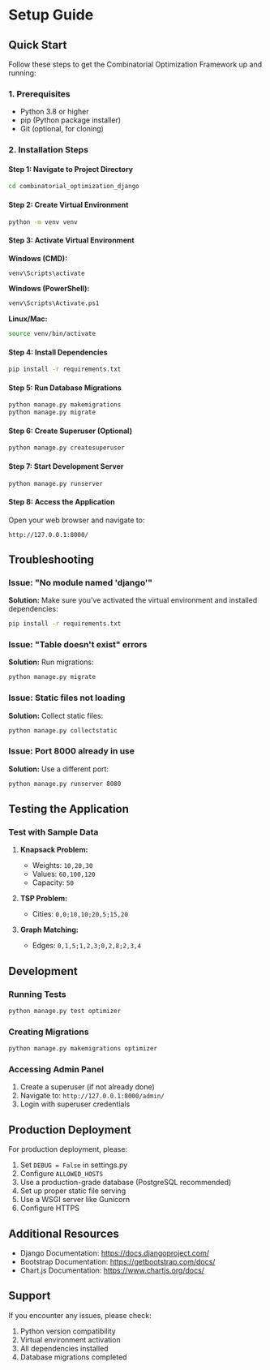 # Setup Guide

## Quick Start

Follow these steps to get the Combinatorial Optimization Framework up and running:

### 1. Prerequisites

- Python 3.8 or higher
- pip (Python package installer)
- Git (optional, for cloning)

### 2. Installation Steps

#### Step 1: Navigate to Project Directory
```bash
cd combinatorial_optimization_django
```

#### Step 2: Create Virtual Environment
```bash
python -m venv venv
```

#### Step 3: Activate Virtual Environment

**Windows (CMD):**
```bash
venv\Scripts\activate
```

**Windows (PowerShell):**
```bash
venv\Scripts\Activate.ps1
```

**Linux/Mac:**
```bash
source venv/bin/activate
```

#### Step 4: Install Dependencies
```bash
pip install -r requirements.txt
```

#### Step 5: Run Database Migrations
```bash
python manage.py makemigrations
python manage.py migrate
```

#### Step 6: Create Superuser (Optional)
```bash
python manage.py createsuperuser
```

#### Step 7: Start Development Server
```bash
python manage.py runserver
```

#### Step 8: Access the Application
Open your web browser and navigate to:
```
http://127.0.0.1:8000/
```

## Troubleshooting

### Issue: "No module named 'django'"
**Solution:** Make sure you've activated the virtual environment and installed dependencies:
```bash
pip install -r requirements.txt
```

### Issue: "Table doesn't exist" errors
**Solution:** Run migrations:
```bash
python manage.py migrate
```

### Issue: Static files not loading
**Solution:** Collect static files:
```bash
python manage.py collectstatic
```

### Issue: Port 8000 already in use
**Solution:** Use a different port:
```bash
python manage.py runserver 8080
```

## Testing the Application

### Test with Sample Data

1. **Knapsack Problem:**
   - Weights: `10,20,30`
   - Values: `60,100,120`
   - Capacity: `50`

2. **TSP Problem:**
   - Cities: `0,0;10,10;20,5;15,20`

3. **Graph Matching:**
   - Edges: `0,1,5;1,2,3;0,2,8;2,3,4`

## Development

### Running Tests
```bash
python manage.py test optimizer
```

### Creating Migrations
```bash
python manage.py makemigrations optimizer
```

### Accessing Admin Panel
1. Create a superuser (if not already done)
2. Navigate to: `http://127.0.0.1:8000/admin/`
3. Login with superuser credentials

## Production Deployment

For production deployment, please:
1. Set `DEBUG = False` in settings.py
2. Configure `ALLOWED_HOSTS`
3. Use a production-grade database (PostgreSQL recommended)
4. Set up proper static file serving
5. Use a WSGI server like Gunicorn
6. Configure HTTPS

## Additional Resources

- Django Documentation: https://docs.djangoproject.com/
- Bootstrap Documentation: https://getbootstrap.com/docs/
- Chart.js Documentation: https://www.chartjs.org/docs/

## Support

If you encounter any issues, please check:
1. Python version compatibility
2. Virtual environment activation
3. All dependencies installed
4. Database migrations completed
